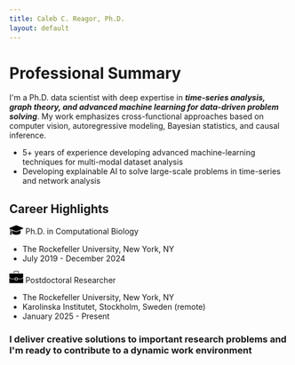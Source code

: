 ```yaml
---
title: Caleb C. Reagor, Ph.D.
layout: default
---
```


# Professional Summary
I'm a Ph.D. data scientist with deep expertise in **_time-series analysis, graph theory, and advanced machine learning for data-driven problem solving_**. My work emphasizes cross-functional approaches based on computer vision, autoregressive modeling, Bayesian statistics, and causal inference.

- 5+ years of experience developing advanced machine-learning techniques for multi-modal dataset analysis
- Developing explainable AI to solve large-scale problems in time-series and network analysis

## Career Highlights
<img src="images/grad-cap.png" alt="School" width="25"> Ph.D. in Computational Biology
- The Rockefeller University, New York, NY
- July 2019 - December 2024

<img src="images/briefcase.jpg" alt="Work" width="25"> Postdoctoral Researcher
- The Rockefeller University, New York, NY
- Karolinska Institutet, Stockholm, Sweden (remote)
- January 2025 - Present

### I deliver creative solutions to important research problems and I'm ready to contribute to a dynamic work environment
